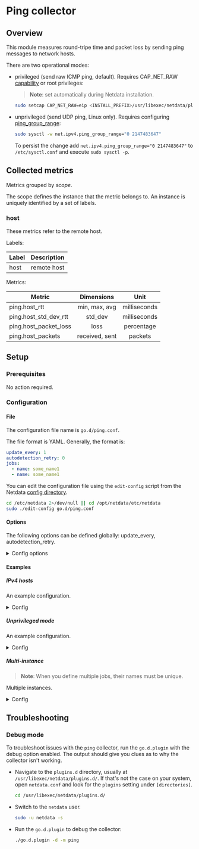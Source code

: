 # Ping collector

## Overview

This module measures round-tripe time and packet loss by sending ping messages to network hosts.

There are two operational modes:

- privileged (send raw ICMP ping, default). Requires
  CAP_NET_RAW [capability](https://man7.org/linux/man-pages/man7/capabilities.7.html) or root privileges:
  > **Note**: set automatically during Netdata installation.

  ```bash
  sudo setcap CAP_NET_RAW=eip <INSTALL_PREFIX>/usr/libexec/netdata/plugins.d/go.d.plugin
  ```

- unprivileged (send UDP ping, Linux only).
  Requires configuring [ping_group_range](https://www.man7.org/linux/man-pages/man7/icmp.7.html):

  ```bash
  sudo sysctl -w net.ipv4.ping_group_range="0 2147483647"
  ```
  To persist the change add `net.ipv4.ping_group_range="0 2147483647"` to `/etc/sysctl.conf` and
  execute `sudo sysctl -p`.

## Collected metrics

Metrics grouped by *scope*.

The scope defines the instance that the metric belongs to. An instance is uniquely identified by a set of labels.

### host

These metrics refer to the remote host.

Labels:

| Label | Description |
|-------|-------------|
| host  | remote host |

Metrics:

| Metric                |   Dimensions   |     Unit     |
|-----------------------|:--------------:|:------------:|
| ping.host_rtt         | min, max, avg  | milliseconds |
| ping.host_std_dev_rtt |    std_dev     | milliseconds |
| ping.host_packet_loss |      loss      |  percentage  |
| ping.host_packets     | received, sent |   packets    |

## Setup

### Prerequisites

No action required.

### Configuration

#### File

The configuration file name is `go.d/ping.conf`.

The file format is YAML. Generally, the format is:

```yaml
update_every: 1
autodetection_retry: 0
jobs:
  - name: some_name1
  - name: some_name1
```

You can edit the configuration file using the `edit-config` script from the
Netdata [config directory](https://github.com/netdata/netdata/blob/master/docs/configure/nodes.md#the-netdata-config-directory).

```bash
cd /etc/netdata 2>/dev/null || cd /opt/netdata/etc/netdata
sudo ./edit-config go.d/ping.conf
```

#### Options

The following options can be defined globally: update_every, autodetection_retry.

<details>
<summary>Config options</summary>

|        Name         | Description                                                                                                                | Default | Required |
|:-------------------:|----------------------------------------------------------------------------------------------------------------------------|:-------:|:--------:|
|    update_every     | Data collection frequency.                                                                                                 |    5    |          |
| autodetection_retry | Re-check interval in seconds. Zero means not to schedule re-check.                                                         |    0    |          |
|        hosts        | Network hosts.                                                                                                             |         |   yes    |
|       network       | Allows configuration of DNS resolution. Supported options: ip (select IPv4 or IPv6), ip4 (select IPv4), ip6 (select IPv6). |         |          |
|     privileged      | Ping packets type. "no" means send an "unprivileged" UDP ping,  "yes" - raw ICMP ping.                                     |   yes   |          |
|       packets       | Number of ping packets to send.                                                                                            |    5    |          |
|      interval       | Timeout between sending ping packets.                                                                                      |  100ms  |          |

</details>

#### Examples

##### IPv4 hosts

An example configuration.
<details>
<summary>Config</summary>

```yaml
jobs:
  - name: example
    hosts:
      - 192.0.2.0
      - 192.0.2.1
```

</details>

##### Unprivileged mode

An example configuration.
<details>
<summary>Config</summary>

```yaml
jobs:
  - name: example
    privileged: no
    hosts:
      - 192.0.2.0
      - 192.0.2.1
```

</details>

##### Multi-instance

> **Note**: When you define multiple jobs, their names must be unique.

Multiple instances.

<details>
<summary>Config</summary>

```yaml
jobs:
  - name: example1
    hosts:
      - 192.0.2.0
      - 192.0.2.1

  - name: example2
    packets: 10
    hosts:
      - 192.0.2.3
      - 192.0.2.4
```

</details>

## Troubleshooting

### Debug mode

To troubleshoot issues with the `ping` collector, run the `go.d.plugin` with the debug option enabled. The output
should give you clues as to why the collector isn't working.

- Navigate to the `plugins.d` directory, usually at `/usr/libexec/netdata/plugins.d/`. If that's not the case on
  your system, open `netdata.conf` and look for the `plugins` setting under `[directories]`.

  ```bash
  cd /usr/libexec/netdata/plugins.d/
  ```

- Switch to the `netdata` user.

  ```bash
  sudo -u netdata -s
  ```

- Run the `go.d.plugin` to debug the collector:

  ```bash
  ./go.d.plugin -d -m ping
  ```
